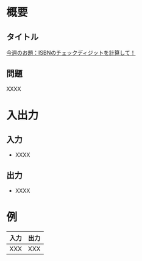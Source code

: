# 概要
## タイトル
[今週のお題：ISBNのチェックディジットを計算して！](https://codeiq.jp/q/3419)

## 問題
XXXX

# 入出力
## 入力
* XXXX

## 出力
* XXXX

# 例
|入力|出力|
|-|-|
|XXX|XXX|
